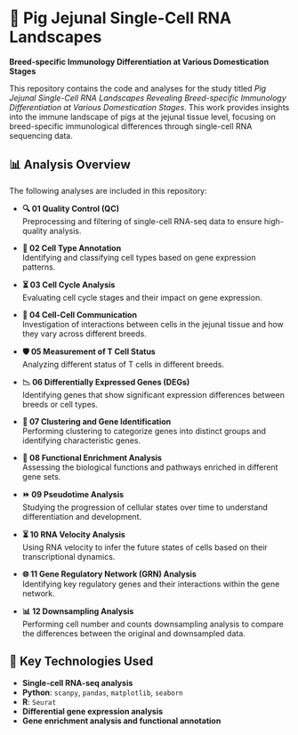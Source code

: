 # 🐖 Pig Jejunal Single-Cell RNA Landscapes  
**Breed-specific Immunology Differentiation at Various Domestication Stages**

This repository contains the code and analyses for the study titled *Pig Jejunal Single-Cell RNA Landscapes Revealing Breed-specific Immunology Differentiation at Various Domestication Stages*. This work provides insights into the immune landscape of pigs at the jejunal tissue level, focusing on breed-specific immunological differences through single-cell RNA sequencing data.

## 📊 Analysis Overview

The following analyses are included in this repository:

- **🔍 01 Quality Control (QC)**  
  Preprocessing and filtering of single-cell RNA-seq data to ensure high-quality analysis.
  
- **🧬 02 Cell Type Annotation**  
  Identifying and classifying cell types based on gene expression patterns.
  
- **⏳ 03 Cell Cycle Analysis**  
  Evaluating cell cycle stages and their impact on gene expression.
  
- **💬 04 Cell-Cell Communication**  
  Investigation of interactions between cells in the jejunal tissue and how they vary across different breeds.
  
- **🛡️ 05 Measurement of T Cell Status**  
  Analyzing different status of T cells in different breeds.
  
- **📉 06 Differentially Expressed Genes (DEGs)**  
  Identifying genes that show significant expression differences between breeds or cell types.
  
- **🧩 07 Clustering and Gene Identification**  
  Performing clustering to categorize genes into distinct groups and identifying characteristic genes.
  
- **🔬 08 Functional Enrichment Analysis**  
  Assessing the biological functions and pathways enriched in different gene sets.
  
- **⏩ 09 Pseudotime Analysis**  
  Studying the progression of cellular states over time to understand differentiation and development.
  
- **⏳ 10 RNA Velocity Analysis**  
  Using RNA velocity to infer the future states of cells based on their transcriptional dynamics.
  
- **🌐 11 Gene Regulatory Network (GRN) Analysis**  
  Identifying key regulatory genes and their interactions within the gene network.

- **📊 12 Downsampling Analysis**  
  Performing cell number and counts downsampling analysis to compare the differences between the original and downsampled data.

## 🧰 Key Technologies Used

- **Single-cell RNA-seq analysis**
- **Python**: `scanpy`, `pandas`, `matplotlib`, `seaborn`
- **R**: `Seurat`
- **Differential gene expression analysis**
- **Gene enrichment analysis and functional annotation**
